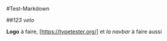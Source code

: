 #Test-Markdown

##_123 veto_

**Logo** à faire, [https://typetester.org/] et _la navbar_ à faire aussi 

